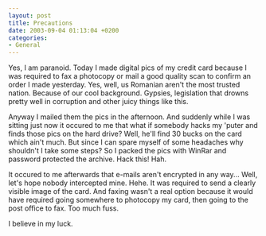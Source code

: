 ```yaml
---
layout: post
title: Precautions
date: 2003-09-04 01:13:04 +0200
categories:
- General
---
```

Yes, I am paranoid. Today I made digital pics of my credit card because I was required to fax a photocopy or mail a good quality scan to confirm an order I made yesterday. Yes, well, us Romanian aren't the most trusted nation. Because of our cool background. Gypsies, legislation that drowns pretty well in corruption and other juicy things like this.

Anyway I mailed them the pics in the afternoon. And suddenly while I was sitting just now it occured to me that what if somebody hacks my 'puter and finds those pics on the hard drive? Well, he'll find 30 bucks on the card which ain't much. But since I can spare myself of some headaches why shouldn't I take some steps? So I packed the pics with WinRar and password protected the archive. Hack this! Hah.

It occured to me afterwards that e-mails aren't encrypted in any way... Well, let's hope nobody intercepted mine. Hehe. It was required to send a clearly visible image of the card. And faxing wasn't a real option because it would have required going somewhere to photocopy my card, then going to the post office to fax. Too much fuss.

I believe in my luck.

